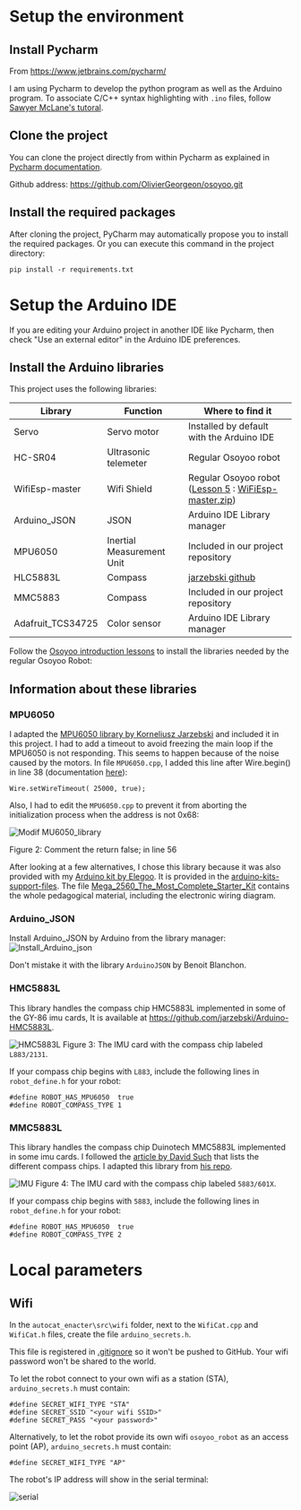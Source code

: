 # Setup the environment

## Install Pycharm

From https://www.jetbrains.com/pycharm/

I am using Pycharm to develop the python program as well as the Arduino program.
To associate C/C++ syntax highlighting with `.ino` files, follow [Sawyer McLane's tutoral](https://samclane.dev/Pycharm-Arduino/). 

## Clone the project 

You can clone the project directly from within Pycharm as explained in [Pycharm documentation](https://www.jetbrains.com/help/pycharm/manage-projects-hosted-on-github.html#clone-from-GitHub). 

Github address: https://github.com/OlivierGeorgeon/osoyoo.git

## Install the required packages

After cloning the project, PyCharm may automatically propose you to install the required packages. 
Or you can execute this command in the project directory: 

```
pip install -r requirements.txt
```

# Setup the Arduino IDE

If you are editing your Arduino project in another IDE like Pycharm, then check "Use an external editor" in the Arduino IDE preferences.

## Install the Arduino libraries

This project uses the following libraries: 

|Library| Function | Where to find it |
|---|---|---|
|Servo  | Servo motor  | Installed by default with the Arduino IDE|
|HC-SR04| Ultrasonic telemeter| Regular Osoyoo robot|
|WifiEsp-master| Wifi Shield | Regular Osoyoo robot ([Lesson 5](https://osoyoo.com/2019/11/08/omni-direction-mecanum-wheel-robot-car-kit-v1-lesson-5-wifi-control-robot-car/)  : [WiFiEsp-master.zip](https://osoyoo.com/driver/mecanum_metal_chassis/for_mega2560/WiFiEsp-master.zip))|
|Arduino_JSON | JSON  | Arduino IDE Library manager|
|MPU6050 | Inertial Measurement Unit | Included in our project repository |
|HLC5883L | Compass | [jarzebski github](https://github.com/jarzebski/Arduino-HMC5883L) |
|MMC5883 | Compass |  Included in our project repository |
|Adafruit_TCS34725| Color sensor | Arduino IDE Library manager |

Follow the [Osoyoo introduction lessons](https://osoyoo.com/2019/11/08/omni-direction-mecanum-wheel-robotic-kit-v1/) to install the libraries needed by the regular Osoyoo Robot:  

## Information about these libraries

### MPU6050 

I adapted the [MPU6050 library by Korneliusz Jarzebski](https://github.com/jarzebski/Arduino-MPU6050) and included it in this project. 
I had to add a timeout to avoid freezing the main loop if the MPU6050 is not responding. This seems to happen because of the noise caused by the motors. 
In file `MPU6050.cpp`, I added this line after Wire.begin() in line 38 (documentation [here](https://github.com/arduino/ArduinoCore-avr/blob/master/libraries/Wire/src/Wire.cpp#L90)): 
```
Wire.setWireTimeout( 25000, true);
```

Also, I had to edit the `MPU6050.cpp` to prevent it from aborting the initialization process when the address is not 0x68:

![Modif MU6050_library](https://user-images.githubusercontent.com/11695651/139214270-3739bf2b-64f3-4326-9bd4-39f3e330e921.PNG)

Figure 2: Comment the return false; in line 56

After looking at a few alternatives, I chose this library because it was also provided with my [Arduino kit by Elegoo](https://www.elegoo.com/collections/mega-2560-starter-kits/products/elegoo-mega-2560-the-most-complete-starter-kit).
It is provided in the [arduino-kits-support-files](https://www.elegoo.com/pages/arduino-kits-support-files). The file 
[Mega_2560_The_Most_Complete_Starter_Kit](http://69.195.111.207/tutorial-download/?t=Mega_2560_The_Most_Complete_Starter_Kit) contains the whole pedagogical material, including the electronic wiring diagram. 


### Arduino_JSON

Install Arduino_JSON by Arduino from the library manager:
![Install_Arduino_json](https://user-images.githubusercontent.com/11695651/125329184-7891c600-e345-11eb-857b-185678f818ce.PNG)

Don't mistake it with the library `ArduinoJSON` by Benoit Blanchon.

### HMC5883L

This library handles the compass chip HMC5883L implemented in some of the GY-86 imu cards,
It is available at https://github.com/jarzebski/Arduino-HMC5883L.

![HMC5883L](https://github.com/OlivierGeorgeon/osoyoo/assets/11695651/24b12222-5fbb-4bd5-b937-51daeec2cbbb)
Figure 3: The IMU card with the compass chip labeled `L883/2131`.

If your compass chip begins with `L883`, include the following lines in `robot_define.h` for your robot:

```
#define ROBOT_HAS_MPU6050  true
#define ROBOT_COMPASS_TYPE 1
```

### MMC5883L

This library handles the compass chip Duinotech MMC5883L implemented in some imu cards. 
I followed the [article by David Such](https://reefwing.medium.com/connecting-the-duinotech-3-axis-compass-to-an-arduino-b13c28d7d936) that lists the different compass chips. 
I adapted this library from [his repo](https://github.com/Reefwing-Software/MMC5883MA-Arduino-Library). 

![IMU](https://github.com/OlivierGeorgeon/osoyoo/assets/11695651/0c10efe5-a1a0-416b-8148-61d245ccc14f)
Figure 4: The IMU card with the compass chip labeled `5883/601X`.

If your compass chip begins with `5883`, include the following lines in `robot_define.h` for your robot:

```
#define ROBOT_HAS_MPU6050  true
#define ROBOT_COMPASS_TYPE 2
```

# Local parameters

## Wifi 

In the `autocat_enacter\src\wifi` folder, next to the `WifiCat.cpp` and `WifiCat.h` files, create the file `arduino_secrets.h`.

This file is registered in [.gitignore](https://github.com/OlivierGeorgeon/osoyoo/blob/master/.gitignore) so it won't be pushed to GitHub. Your wifi password won't be shared to the world. 

To let the robot connect to your own wifi as a station (STA), `arduino_secrets.h` must contain:

```
#define SECRET_WIFI_TYPE "STA"
#define SECRET_SSID "<your wifi SSID>"
#define SECRET_PASS "<your password>"
```

Alternatively, to let the robot provide its own wifi `osoyoo_robot` as an access point (AP),  `arduino_secrets.h` must contain:

```
#define SECRET_WIFI_TYPE "AP"
```
The robot's IP address will show in the serial terminal: 

![serial](https://user-images.githubusercontent.com/11695651/125335179-8bf45f80-e34c-11eb-84e1-4c4423807d77.PNG)
